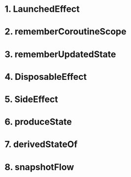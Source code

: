 
# 1. LaunchedEffect

# 2. rememberCoroutineScope

# 3. rememberUpdatedState

# 4. DisposableEffect

# 5. SideEffect

# 6. produceState

# 7. derivedStateOf

# 8. snapshotFlow



